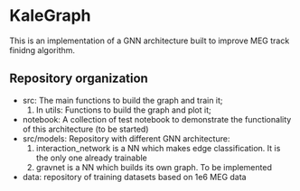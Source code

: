 # KaleGraph

This is an implementation of a GNN architecture
built to improve MEG track finidng algorithm.

## Repository organization

- src: The main functions to build the graph and train it;
  1. In utils: Functions to build the graph and plot it;
- notebook: A collection of test notebook to demonstrate the functionality of this architecture (to be started)
- src/models: Repository with different GNN architecture:
  1. interaction_network is a NN which makes edge classification. It is the only one already trainable
  2. gravnet is a NN which builds its own graph. To be implemented
- data: repository of training datasets based on 1e6 MEG data
